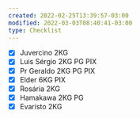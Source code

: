```yaml
---
created: 2022-02-25T13:39:57-03:00
modified: 2022-03-03T08:40:41-03:00
type: Checklist
---
```


- [x] Juvercino 2KG
- [x] Luis Sérgio 2KG PG PIX
- [x] Pr Geraldo 2KG PG PIX
- [x] Elder 6KG PIX
- [x] Rosária 2KG
- [x] Hamakawa 2KG PG
- [x] Evaristo 2KG
